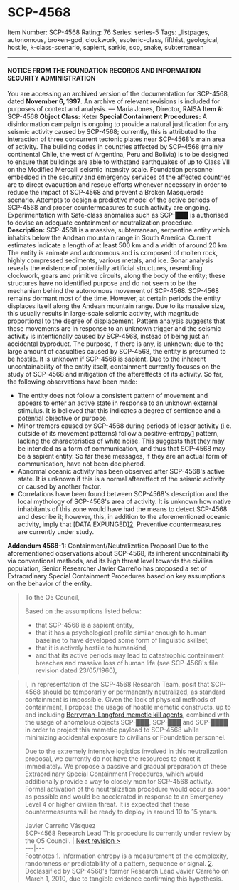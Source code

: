 # SCP-4568
Item Number: SCP-4568
Rating: 76
Series: series-5
Tags: _listpages, autonomous, broken-god, clockwork, esoteric-class, fifthist, geological, hostile, k-class-scenario, sapient, sarkic, scp, snake, subterranean

---

#### NOTICE FROM THE FOUNDATION RECORDS AND INFORMATION SECURITY ADMINISTRATION
You are accessing an archived version of the documentation for SCP-4568, dated **November 6, 1997**. An archive of relevant revisions is included for purposes of context and analysis.
— Maria Jones, Director, RAISA
**Item #:** SCP-4568
**Object Class:** Keter
**Special Containment Procedures:** A disinformation campaign is ongoing to provide a natural justification for any seismic activity caused by SCP-4568; currently, this is attributed to the interaction of three concurrent tectonic plates near SCP-4568's main area of activity.
The building codes in countries affected by SCP-4568 (mainly continental Chile, the west of Argentina, Peru and Bolivia) is to be designed to ensure that buildings are able to withstand earthquakes of up to Class VII on the Modified Mercalli seismic intensity scale. Foundation personnel embedded in the security and emergency services of the affected countries are to direct evacuation and rescue efforts whenever necessary in order to reduce the impact of SCP-4568 and prevent a Broken Masquerade scenario.
Attempts to design a predictive model of the active periods of SCP-4568 and proper countermeasures to such activity are ongoing. Experimentation with Safe-class anomalies such as SCP-███ is authorised to devise an adequate containment or neutralization procedure.
**Description:** SCP-4568 is a massive, subterranean, serpentine entity which inhabits below the Andean mountain range in South America. Current estimates indicate a length of at least 500 km and a width of around 20 km. The entity is animate and autonomous and is composed of molten rock, highly compressed sediments, various metals, and ice. Sonar analysis reveals the existence of potentially artificial structures, resembling clockwork, gears and primitive circuits, along the body of the entity; these structures have no identified purpose and do not seem to be the mechanism behind the autonomous movement of SCP-4568.
SCP-4568 remains dormant most of the time. However, at certain periods the entity displaces itself along the Andean mountain range. Due to its massive size, this usually results in large-scale seismic activity, with magnitude proportional to the degree of displacement. Pattern analysis suggests that these movements are in response to an unknown trigger and the seismic activity is intentionally caused by SCP-4568, instead of being just an accidental byproduct. The purpose, if there is any, is unknown; due to the large amount of casualties caused by SCP-4568, the entity is presumed to be hostile. It is unknown if SCP-4568 is sapient.
Due to the inherent uncontainability of the entity itself, containment currently focuses on the study of SCP-4568 and mitigation of the aftereffects of its activity. So far, the following observations have been made:
  * The entity does not follow a consistent pattern of movement and appears to enter an active state in response to an unknown external stimulus. It is believed that this indicates a degree of sentience and a potential objective or purpose.
  * Minor tremors caused by SCP-4568 during periods of lesser activity (i.e. outside of its movement patterns) follow a positive-entropy[1](javascript:;) pattern, lacking the characteristics of white noise. This suggests that they may be intended as a form of communication, and thus that SCP-4568 may be a sapient entity. So far these messages, if they are an actual form of communication, have not been deciphered.
  * Abnormal oceanic activity has been observed after SCP-4568's active state. It is unknown if this is a normal aftereffect of the seismic activity or caused by another factor.
  * Correlations have been found between SCP-4568's description and the local mythology of SCP-4568's area of activity. It is unknown how native inhabitants of this zone would have had the means to detect SCP-4568 and describe it; however, this, in addition to the aforementioned oceanic activity, imply that [DATA EXPUNGED][2](javascript:;). Preventive countermeasures are currently under study.

**Addendum 4568-1:** Containment/Neutralization Proposal
Due to the aforementioned observations about SCP-4568, its inherent uncontainability via conventional methods, and its high threat level towards the civilian population, Senior Researcher Javier Carreño has proposed a set of Extraordinary Special Containment Procedures based on key assumptions on the behavior of the entity.
> To the O5 Council,  
>    
>  Based on the assumptions listed below:
>   * that SCP-4568 is a sapient entity,
>   * that it has a psychological profile similar enough to human baseline to have developed some form of linguistic skillset,
>   * that it is actively hostile to humankind,
>   * and that its active periods may lead to catastrophic containment breaches and massive loss of human life (see SCP-4568's file revision dated 23/05/1960),
> 

> I, in representation of the SCP-4568 Research Team, posit that SCP-4568 should be temporarily or permanently neutralized, as standard containment is impossible. Given the lack of physical methods of containment, I propose the usage of hostile memetic constructs, up to and including [Berryman-Langford memetic kill agents](/pedantique-s-proposal), combined with the usage of anomalous objects SCP-███, SCP-███ and SCP-████ in order to project this memetic payload to SCP-4568 while minimizing accidental exposure to civilians or Foundation personnel.  
>    
>  Due to the extremely intensive logistics involved in this neutralization proposal, we currently do not have the resources to enact it immediately. We propose a passive and gradual preparation of these Extraordinary Special Containment Procedures, which would additionally provide a way to closely monitor SCP-4568 activity. Formal activation of the neutralization procedure would occur as soon as possible and would be accelerated in response to an Emergency Level 4 or higher civilian threat. It is expected that these countermeasures will be ready to deploy in around 10 to 15 years.  
>    
>  Javier Carreño Vásquez  
>  SCP-4568 Research Lead
This procedure is currently under review by the O5 Council.
| [Next revision >](http://scp-wiki.wikidot.com/scp-4568/offset/1)  
---|---  
Footnotes
[1](javascript:;). Information entropy is a measurement of the complexity, randomness or predictability of a pattern, sequence or signal.
[2](javascript:;). Declassified by SCP-4568's former Research Lead Javier Carreño on March 1, 2010, due to tangible evidence confirming this hypothesis.